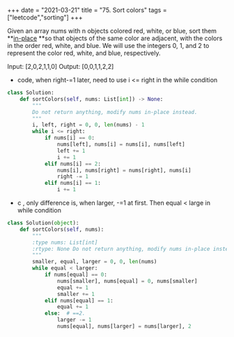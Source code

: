 +++
date = "2021-03-21"
title = "75. Sort colors"
tags = ["leetcode","sorting"]
+++


Given an array nums with n objects colored red, white, or blue, sort them **[in-place](https://en.wikipedia.org/wiki/In-place_algorithm) **so that objects of the same color are adjacent, with the colors in the order red, white, and blue.
We will use the integers 0, 1, and 2 to represent the color red, white, and blue, respectively.

Input: [2,0,2,1,1,0]
Output: [0,0,1,1,2,2]

- code, when right-=1 later, need to use i <= right in the while condition
```py
class Solution:
    def sortColors(self, nums: List[int]) -> None:
        """
        Do not return anything, modify nums in-place instead.
        """
        i, left, right = 0, 0, len(nums) - 1
        while i <= right:
            if nums[i] == 0:
                nums[left], nums[i] = nums[i], nums[left]
                left += 1
                i += 1
            elif nums[i] == 2:
                nums[i], nums[right] = nums[right], nums[i]
                right -= 1
            elif nums[i] == 1:
                i += 1

```
- c , only difference is, when larger, -=1 at first. Then equal < large in while condition
```py
class Solution(object):
    def sortColors(self, nums):
        """
        :type nums: List[int]
        :rtype: None Do not return anything, modify nums in-place instead.
        """
        smaller, equal, larger = 0, 0, len(nums)
        while equal < larger:
            if nums[equal] == 0:
                nums[smaller], nums[equal] = 0, nums[smaller]
                equal += 1
                smaller += 1
            elif nums[equal] == 1:
                equal += 1
            else:  # ==2.
                larger -= 1
                nums[equal], nums[larger] = nums[larger], 2
```

